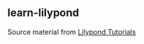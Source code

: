 ## learn-lilypond

Source material from [Lilypond Tutorials][lilypond-tutorials]

[lilypond-tutorials]: https://www.youtube.com/watch?v=tclwyZr08bE&list=PLHi8BvxILUV6x9FqEmZiYrEj6VMGmTKjt

